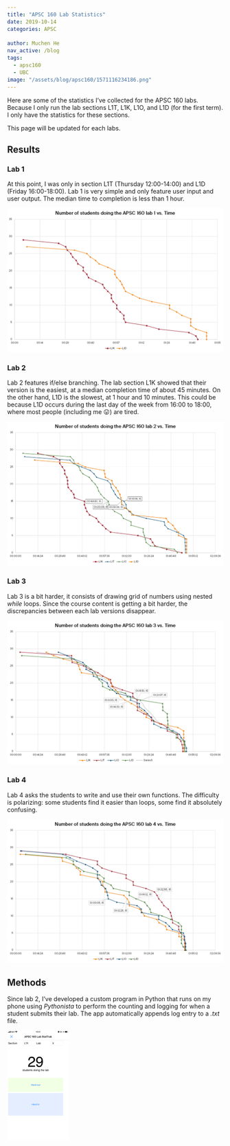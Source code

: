 ```yaml
---
title: "APSC 160 Lab Statistics"
date: 2019-10-14
categories: APSC

author: Muchen He
nav_active: /blog
tags:
  - apsc160
  - UBC
image: "/assets/blog/apsc160/1571116234186.png"
---
```


Here are some of the statistics I’ve collected for the APSC 160 labs. Because I only run the lab sections L1T, L1K, L1O, and L1D (for the first term). I only have the statistics for these sections.

This page will be updated for each labs.

<!-- excerpt -->

## Results

### Lab 1

At this point, I was only in section L1T (Thursday 12:00-14:00) and L1D (Friday 16:00-18:00). Lab 1 is very simple and only feature user input and user output. The median time to completion is less than 1 hour.

![1571115737719](/assets/blog/apsc160/1571115737719.png)

### Lab 2

Lab 2 features if/else branching. The lab section L1K showed that their version is the easiest, at a median completion time of about 45 minutes. On the other hand, L1D is the slowest, at 1 hour and 10 minutes. This could be because L1D occurs during the last day of the week from 16:00 to 18:00, where most people (including me :stuck_out_tongue:) are tired.

![1571116234186](/assets/blog/apsc160/1571116234186.png)

### Lab 3

Lab 3 is a bit harder, it consists of drawing grid of numbers using nested *while* loops. Since the course content is getting a bit harder, the discrepancies between each lab versions disappear.

![1571115750875](/assets/blog/apsc160/1571115750875.png)

### Lab 4

Lab 4 asks the students to write and use their own functions. The difficulty is polarizing: some students find it easier than loops, some find it absolutely confusing.

![1571116388664](/assets/blog/apsc160/1571116388664.png)



## Methods

Since lab 2, I’ve developed a custom program in Python that runs on my phone using *Pythonista* to perform the counting and logging for when a student submits their lab. The app automatically appends log entry to a *.txt* file.

<img src="/assets/blog/apsc160/1570813361974.png" alt="1570813361974" style="zoom:25%;" />



